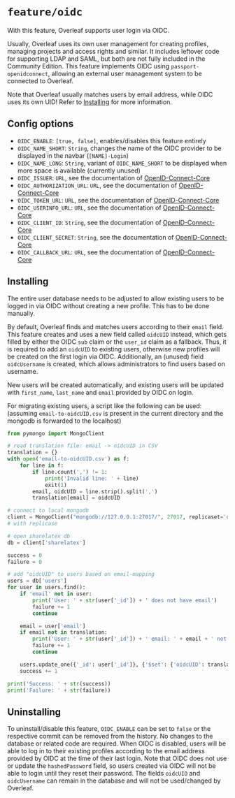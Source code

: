 # `feature/oidc`

With this feature, Overleaf supports user login via OIDC.

Usually, Overleaf uses its own user management for creating profiles, managing projects and access rights and similar. It includes leftover code for supporting LDAP and SAML, but both are not fully included in the Community Edition. This feature implements OIDC using `passport-openidconnect`, allowing an external user management system to be connected to Overleaf.

Note that Overleaf usually matches users by email address, while OIDC uses its own UID! Refer to [Installing](#Installing) for more information.

## Config options

- `OIDC_ENABLE`: `[true, false]`, enables/disables this feature entirely
- `OIDC_NAME_SHORT`: `String`, changes the name of the OIDC provider to be displayed in the navbar (`[NAME]-Login`)
- `OIDC_NAME_LONG`: `String`, variant of `OIDC_NAME_SHORT` to be displayed when more space is available (currently unused)
- `OIDC_ISSUER`: `URL`, see the documentation of [OpenID-Connect-Core](https://openid.net/specs/openid-connect-core-1_0.html)
- `OIDC_AUTHORIZATION_URL`: `URL`, see the documentation of [OpenID-Connect-Core](https://openid.net/specs/openid-connect-core-1_0.html)
- `OIDC_TOKEN_URL`: `URL`, see the documentation of [OpenID-Connect-Core](https://openid.net/specs/openid-connect-core-1_0.html)
- `OIDC_USERINFO_URL`: `URL`, see the documentation of [OpenID-Connect-Core](https://openid.net/specs/openid-connect-core-1_0.html)
- `OIDC_CLIENT_ID`: `String`, see the documentation of [OpenID-Connect-Core](https://openid.net/specs/openid-connect-core-1_0.html)
- `OIDC_CLIENT_SECRET`: `String`, see the documentation of [OpenID-Connect-Core](https://openid.net/specs/openid-connect-core-1_0.html)
- `OIDC_CALLBACK_URL`: `URL`, see the documentation of [OpenID-Connect-Core](https://openid.net/specs/openid-connect-core-1_0.html)

## Installing

The entire user database needs to be adjusted to allow existing users to be logged in via OIDC without creating a new profile. This has to be done manually.

By default, Overleaf finds and matches users according to their `email` field. This feature creates and uses a new field called `oidcUID` instead, which gets filled by either the OIDC `sub` claim or the `user_id` claim as a fallback. Thus, it is required to add an `oidcUID` to existing users, otherwise new profiles will be created on the first login via OIDC. Additionally, an (unused) field `oidcUsername` is created, which allows administrators to find users based on username.

New users will be created automatically, and existing users will be updated with `first_name`, `last_name` and `email` provided by OIDC on login.

For migrating existing users, a script like the following can be used: (assuming `email-to-oidcUID.csv` is present in the current directory and the mongodb is forwarded to the localhost)
```py
from pymongo import MongoClient

# read translation file: email -> oidcUID in CSV
translation = {}
with open('email-to-oidcUID.csv') as f:
    for line in f:
        if line.count(',') != 1:
            print('Invalid line: ' + line)
            exit(1)
        email, oidcUID = line.strip().split(',')
        translation[email] = oidcUID

# connect to local mongodb
client = MongoClient("mongodb://127.0.0.1:27017/", 27017, replicaset='overleaf', directConnection=True)
# with replicase

# open sharelatex db
db = client['sharelatex']

success = 0
failure = 0

# add "oidcUID" to users based on email-mapping
users = db['users']
for user in users.find():
    if 'email' not in user:
        print('User: ' + str(user['_id']) + ' does not have email')
        failure += 1
        continue

    email = user['email']
    if email not in translation:
        print('User: ' + str(user['_id']) + ' email: ' + email + ' not found in translation file')
        failure += 1
        continue

    users.update_one({'_id': user['_id']}, {'$set': {'oidcUID': translation[email]}})
    success += 1

print('Success: ' + str(success))
print('Failure: ' + str(failure))
```

## Uninstalling

To uninstall/disable this feature, `OIDC_ENABLE` can be set to `false` or the respective commit can be removed from the history. No changes to the database or related code are required. When OIDC is disabled, users will be able to log in to their existing profiles according to the email address provided by OIDC at the time of their last login. Note that OIDC does not use or update the `hashedPassword` field, so users created via OIDC will not be able to login until they reset their password. The fields `oidcUID` and `oidcUsername` can remain in the database and will not be used/changed by Overleaf.
